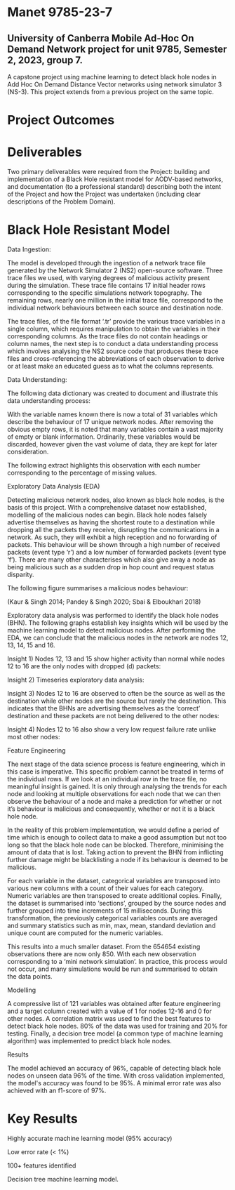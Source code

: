 # Manet 9785-23-7

## University of Canberra Mobile Ad-Hoc On Demand Network project for unit 9785, Semester 2, 2023, group 7.

A capstone project using machine learning to detect black hole nodes in Add Hoc On Demand Distance Vector networks using network simulator 3 (NS-3). This project extends from a previous project on the same topic.


# Project Outcomes

# Deliverables

Two primary deliverables were required from the Project: building and implementation of a Black Hole resistant model for AODV-based networks, and documentation (to a professional standard) describing both the intent of the Project and how the Project was undertaken (including clear descriptions of the Problem Domain).

# Black Hole Resistant Model

Data Ingestion:

The model is developed through the ingestion of a network trace file generated by the Network Simulator 2 (NS2) open-source software. Three trace files we used, with varying degrees of malicious activity present during the simulation. These trace file contains 17 initial header rows corresponding to the specific simulations network topography. The remaining rows, nearly one million in the initial trace file, correspond to the individual network behaviours between each source and destination node.

The trace files, of the file format ‘.tr’ provide the various trace variables in a single column, which requires manipulation to obtain the variables in their corresponding columns. As the trace files do not contain headings or column names, the next step is to conduct a data understanding process which involves analysing the NS2 source code that produces these trace files and cross-referencing the abbreviations of each observation to derive or at least make an educated guess as to what the columns represents.

Data Understanding:

The following data dictionary was created to document and illustrate this data understanding process:

With the variable names known there is now a total of 31 variables which describe the behaviour of 17 unique network nodes. After removing the obvious empty rows, it is noted that many variables contain a vast majority of empty or blank information. Ordinarily, these variables would be discarded, however given the vast volume of data, they are kept for later consideration.

The following extract highlights this observation with each number corresponding to the percentage of missing values.

Exploratory Data Analysis (EDA)

Detecting malicious network nodes, also known as black hole nodes, is the basis of this project. With a comprehensive dataset now established, modelling of the malicious nodes can begin. Black hole nodes falsely advertise themselves as having the shortest route to a destination while dropping all the packets they receive, disrupting the communications in a network. As such, they will exhibit a high reception and no forwarding of packets. This behaviour will be shown through a high number of received packets (event type ‘r’) and a low number of forwarded packets (event type ‘f’). There are many other characterises which also give away a node as being malicious such as a sudden drop in hop count and request status disparity.

The following figure summarises a malicious nodes behaviour:

(Kaur & Singh 2014; Pandey & Singh 2020; Sbai & Elboukhari 2018) <curtis>

Exploratory data analysis was performed to identify the black hole nodes (BHN). The following graphs establish key insights which will be used by the machine learning model to detect malicious nodes. After performing the EDA, we can conclude that the malicious nodes in the network are nodes 12, 13, 14, 15 and 16.

Insight 1) Nodes 12, 13 and 15 show higher activity than normal while nodes 12 to 16 are the only nodes with dropped (d) packets:

Insight 2) Timeseries exploratory data analysis:

Insight 3) Nodes 12 to 16 are observed to often be the source as well as the destination while other nodes are the source but rarely the destination. This indicates that the BHNs are advertising themselves as the ‘correct’ destination and these packets are not being delivered to the other nodes:

Insight 4) Nodes 12 to 16 also show a very low request failure rate unlike most other nodes:

Feature Engineering

The next stage of the data science process is feature engineering, which in this case is imperative. This specific problem cannot be treated in terms of the individual rows. If we look at an individual row in the trace file, no meaningful insight is gained. It is only through analysing the trends for each node and looking at multiple observations for each node that we can then observe the behaviour of a node and make a prediction for whether or not it’s behaviour is malicious and consequently, whether or not it is a black hole node.

In the reality of this problem implementation, we would define a period of time which is enough to collect data to make a good assumption but not too long so that the black hole node can be blocked. Therefore, minimising the amount of data that is lost. Taking action to prevent the BHN from inflicting further damage might be blacklisting a node if its behaviour is deemed to be malicious.

For each variable in the dataset, categorical variables are transposed into various new columns with a count of their values for each category. Numeric variables are then transposed to create additional copies. Finally, the dataset is summarised into ‘sections’, grouped by the source nodes and further grouped into time increments of 15 milliseconds. During this transformation, the previously categorical variables counts are averaged and summary statistics such as min, max, mean, standard deviation and unique count are computed for the numeric variables.

This results into a much smaller dataset. From the 654654 existing observations there are now only 850. With each new observation corresponding to a ‘mini network simulation’. In practice, this process would not occur, and many simulations would be run and summarised to obtain the data points.

Modelling

A compressive list of 121 variables was obtained after feature engineering and a target column created with a value of 1 for nodes 12-16 and 0 for other nodes. A correlation matrix was used to find the best features to detect black hole nodes. 80% of the data was used for training and 20% for testing. Finally, a decision tree model (a common type of machine learning algorithm) was implemented to predict black hole nodes.

Results

The model achieved an accuracy of 96%, capable of detecting black hole nodes on unseen data 96% of the time. With cross validation implemented, the model's accuracy was found to be 95%. A minimal error rate was also achieved with an f1-score of 97%.

# Key Results

Highly accurate machine learning model (95% accuracy)

Low error rate (< 1%)

100+ features identified

Decision tree machine learning model.

